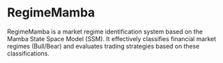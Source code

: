 # RegimeMamba
RegimeMamba is a market regime identification system based on the Mamba State Space Model (SSM). It effectively classifies financial market regimes (Bull/Bear) and evaluates trading strategies based on these classifications.
